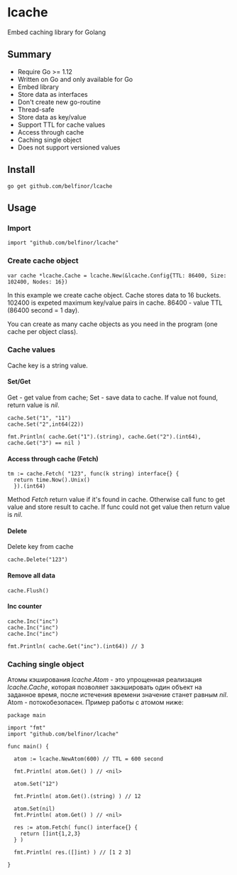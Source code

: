 # lcache

Embed caching library for Golang

## Summary

* Require Go >= 1.12
* Written on Go and only available for Go
* Embed library
* Store data as interfaces
* Don't create new go-routine
* Thread-safe
* Store data as key/value
* Support TTL for cache values
* Access through cache
* Caching single object
* Does not support versioned values

## Install

```
go get github.com/belfinor/lcache
```

## Usage

### Import

```
import "github.com/belfinor/lcache"
```

### Create cache object

```
var cache *lcache.Cache = lcache.New(&lcache.Config{TTL: 86400, Size: 102400, Nodes: 16})
```

In this example we create cache object. Cache stores data to 16 buckets. 102400 is expeted maximum key/value pairs in cache. 86400 - value TTL (86400 second = 1 day).

You can create as many cache objects as you need in the program (one cache per object class). 


### Cache values

Cache key is a string value.

#### Set/Get

Get - get value from cache; Set - save data to cache. If value not found, return value is *nil*.

```
cache.Set("1", "11")
cache.Set("2",int64(22))

fmt.Println( cache.Get("1").(string), cache.Get("2").(int64), cache.Get("3") == nil )
```

#### Access through cache (Fetch)

```
tm := cache.Fetch( "123", func(k string) interface{} {
  return time.Now().Unix()
  }).(int64)
```

Method *Fetch* return value if it's found in cache. Otherwise call func to get value and store result to cache. If func could not get value then return value is *nil*.

#### Delete

Delete key from cache

```
cache.Delete("123")
```

#### Remove all data

```
cache.Flush()
```

#### Inc counter

```
cache.Inc("inc")
cache.Inc("inc")
cache.Inc("inc")

fmt.Println( cache.Get("inc").(int64)) // 3
```

### Caching single object

Атомы кэширования *lcache.Atom* - это упрощенная реализация *lcache.Cache*, которая позволяет закэшировать один объект на заданное время, после истечения времени значение станет равным *nil*. Atom - потокобезопасен. Пример работы с атомом ниже:

```
package main

import "fmt"
import "github.com/belfinor/lcache"

func main() {

  atom := lcache.NewAtom(600) // TTL = 600 second

  fmt.Println( atom.Get() ) // <nil>

  atom.Set("12")

  fmt.Println( atom.Get().(string) ) // 12

  atom.Set(nil)
  fmt.Println( atom.Get() ) // <nil>

  res := atom.Fetch( func() interface{} {
    return []int{1,2,3}
  } )

  fmt.Println( res.([]int) ) // [1 2 3]

}

```
